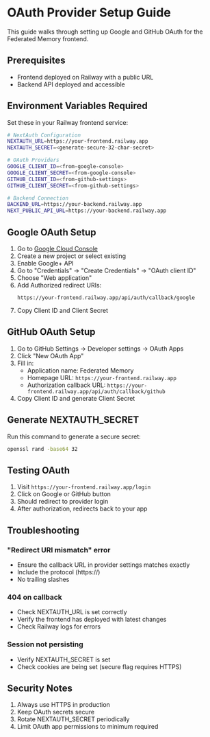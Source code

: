 # OAuth Provider Setup Guide

This guide walks through setting up Google and GitHub OAuth for the Federated Memory frontend.

## Prerequisites

- Frontend deployed on Railway with a public URL
- Backend API deployed and accessible

## Environment Variables Required

Set these in your Railway frontend service:

```bash
# NextAuth Configuration
NEXTAUTH_URL=https://your-frontend.railway.app
NEXTAUTH_SECRET=<generate-secure-32-char-secret>

# OAuth Providers
GOOGLE_CLIENT_ID=<from-google-console>
GOOGLE_CLIENT_SECRET=<from-google-console>
GITHUB_CLIENT_ID=<from-github-settings>
GITHUB_CLIENT_SECRET=<from-github-settings>

# Backend Connection
BACKEND_URL=https://your-backend.railway.app
NEXT_PUBLIC_API_URL=https://your-backend.railway.app
```

## Google OAuth Setup

1. Go to [Google Cloud Console](https://console.cloud.google.com/)
2. Create a new project or select existing
3. Enable Google+ API
4. Go to "Credentials" → "Create Credentials" → "OAuth client ID"
5. Choose "Web application"
6. Add Authorized redirect URIs:
   ```
   https://your-frontend.railway.app/api/auth/callback/google
   ```
7. Copy Client ID and Client Secret

## GitHub OAuth Setup

1. Go to GitHub Settings → Developer settings → OAuth Apps
2. Click "New OAuth App"
3. Fill in:
   - Application name: Federated Memory
   - Homepage URL: `https://your-frontend.railway.app`
   - Authorization callback URL: `https://your-frontend.railway.app/api/auth/callback/github`
4. Copy Client ID and generate Client Secret

## Generate NEXTAUTH_SECRET

Run this command to generate a secure secret:
```bash
openssl rand -base64 32
```

## Testing OAuth

1. Visit `https://your-frontend.railway.app/login`
2. Click on Google or GitHub button
3. Should redirect to provider login
4. After authorization, redirects back to your app

## Troubleshooting

### "Redirect URI mismatch" error
- Ensure the callback URL in provider settings matches exactly
- Include the protocol (https://)
- No trailing slashes

### 404 on callback
- Check NEXTAUTH_URL is set correctly
- Verify the frontend has deployed with latest changes
- Check Railway logs for errors

### Session not persisting
- Verify NEXTAUTH_SECRET is set
- Check cookies are being set (secure flag requires HTTPS)

## Security Notes

1. Always use HTTPS in production
2. Keep OAuth secrets secure
3. Rotate NEXTAUTH_SECRET periodically
4. Limit OAuth app permissions to minimum required